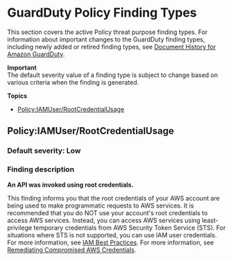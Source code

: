 # GuardDuty Policy Finding Types<a name="guardduty_policy"></a>

This section covers the active Policy threat purpose finding types\. For information about important changes to the GuardDuty finding types, including newly added or retired finding types, see [Document History for Amazon GuardDuty](doc-history.md)\. 

**Important**  
The default severity value of a finding type is subject to change based on various criteria when the finding is generated\.

**Topics**
+ [Policy:IAMUser/RootCredentialUsage](#policy1)

## Policy:IAMUser/RootCredentialUsage<a name="policy1"></a>

### Default severity: Low<a name="policy1_severity"></a>

### Finding description<a name="behavior3_description"></a>

**An API was invoked using root credentials\.**

This finding informs you that the root credentials of your AWS account are being used to make programmatic requests to AWS services\. It is recommended that you do NOT use your account's root credentials to access AWS services\. Instead, you can access AWS services using least\-privilege temporary credentials from AWS Security Token Service \(STS\)\. For situations where STS is not supported, you can use IAM user credentials\. For more information, see [IAM Best Practices](https://docs.aws.amazon.com/IAM/latest/UserGuide/best-practices.html)\. For more information, see [Remediating Compromised AWS Credentials](guardduty_remediate.md#compromised-creds)\.